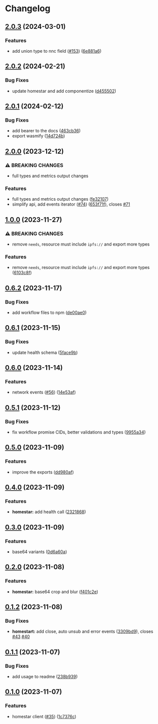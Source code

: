 # Changelog

## [2.0.3](https://github.com/fission-codes/stack/compare/homestar-v2.0.2...homestar-v2.0.3) (2024-03-01)


### Features

* add union type to nnc field ([#153](https://github.com/fission-codes/stack/issues/153)) ([6e881a6](https://github.com/fission-codes/stack/commit/6e881a618f1e16a82f9f392e31c89ab92435f25d))

## [2.0.2](https://github.com/fission-codes/stack/compare/homestar-v2.0.1...homestar-v2.0.2) (2024-02-21)


### Bug Fixes

* update homestar and add componentize ([d455502](https://github.com/fission-codes/stack/commit/d4555024b0080109a0633dbbd825a92f1cc9fcfa))

## [2.0.1](https://github.com/fission-codes/stack/compare/homestar-v2.0.0...homestar-v2.0.1) (2024-02-12)


### Bug Fixes

* add bearer to the docs ([463cb36](https://github.com/fission-codes/stack/commit/463cb36f22d22b2a31ae7a1cedaba5b38da5de9e))
* export wasmify ([14d724b](https://github.com/fission-codes/stack/commit/14d724b80475165b8f737521ed1cf5d5c5e7c686))

## [2.0.0](https://github.com/fission-codes/stack/compare/homestar-v1.0.0...homestar-v2.0.0) (2023-12-12)


### ⚠ BREAKING CHANGES

* full types and metrics output changes

### Features

* full types and metrics output changes ([fe32107](https://github.com/fission-codes/stack/commit/fe32107146301857d7d39a7db45cc55df27c8eb3))
* simplify api, add events iterator ([#74](https://github.com/fission-codes/stack/issues/74)) ([653f71f](https://github.com/fission-codes/stack/commit/653f71ff57b0e0cb945277e31fbc9e52c068b829)), closes [#71](https://github.com/fission-codes/stack/issues/71)

## [1.0.0](https://github.com/fission-codes/stack/compare/homestar-v0.6.2...homestar-v1.0.0) (2023-11-27)


### ⚠ BREAKING CHANGES

* remove `needs`, resource must include `ipfs://` and export more types

### Features

* remove `needs`, resource must include `ipfs://` and export more types ([6103c8f](https://github.com/fission-codes/stack/commit/6103c8f1db9872a43eb157f644708118ca55f6a9))

## [0.6.2](https://github.com/fission-codes/stack/compare/homestar-v0.6.1...homestar-v0.6.2) (2023-11-17)


### Bug Fixes

* add workflow files to npm ([de00ae0](https://github.com/fission-codes/stack/commit/de00ae0f1f50ce4fc1121dc0821fa98c6efa99ca))

## [0.6.1](https://github.com/fission-codes/stack/compare/homestar-v0.6.0...homestar-v0.6.1) (2023-11-15)


### Bug Fixes

* update health schema ([5face9b](https://github.com/fission-codes/stack/commit/5face9bc3fb0943298c43f390607ed9dbbd022db))

## [0.6.0](https://github.com/fission-codes/stack/compare/homestar-v0.5.1...homestar-v0.6.0) (2023-11-14)


### Features

* network events ([#56](https://github.com/fission-codes/stack/issues/56)) ([14e53af](https://github.com/fission-codes/stack/commit/14e53af9272e29b3a07d3953a755b6052c073b95))

## [0.5.1](https://github.com/fission-codes/stack/compare/homestar-v0.5.0...homestar-v0.5.1) (2023-11-12)


### Bug Fixes

* fix workflow promise CIDs, better validations and types ([9955a34](https://github.com/fission-codes/stack/commit/9955a34a3c0c70f6769111b75e7bd23506745521))

## [0.5.0](https://github.com/fission-codes/stack/compare/homestar-v0.4.0...homestar-v0.5.0) (2023-11-09)


### Features

* improve the exports ([dd980af](https://github.com/fission-codes/stack/commit/dd980afa496c59a27c7eff0e9a4ce908cd2fbf38))

## [0.4.0](https://github.com/fission-codes/stack/compare/homestar-v0.3.0...homestar-v0.4.0) (2023-11-09)


### Features

* **homestar:** add health call ([2321868](https://github.com/fission-codes/stack/commit/23218684b51c3b60f54ac3962246fefea894b0f3))

## [0.3.0](https://github.com/fission-codes/stack/compare/homestar-v0.2.0...homestar-v0.3.0) (2023-11-09)


### Features

* base64 variants ([0d6a60a](https://github.com/fission-codes/stack/commit/0d6a60a29b48d8c4e8e9eb85bffe554c21335537))

## [0.2.0](https://github.com/fission-codes/stack/compare/homestar-v0.1.2...homestar-v0.2.0) (2023-11-08)


### Features

* **homestar:** base64 crop and blur ([f401c2e](https://github.com/fission-codes/stack/commit/f401c2eaa190a135b485adf17222fb58ef9a0697))

## [0.1.2](https://github.com/fission-codes/stack/compare/homestar-v0.1.1...homestar-v0.1.2) (2023-11-08)


### Bug Fixes

* **homestart:** add close, auto unsub and error events ([3309bd9](https://github.com/fission-codes/stack/commit/3309bd929abb51d1529088fbe81886750e51ec74)), closes [#43](https://github.com/fission-codes/stack/issues/43) [#40](https://github.com/fission-codes/stack/issues/40)

## [0.1.1](https://github.com/fission-codes/stack/compare/homestar-v0.1.0...homestar-v0.1.1) (2023-11-07)


### Bug Fixes

* add usage to readme ([238b939](https://github.com/fission-codes/stack/commit/238b939f94f3335be184889b3f854b9dd420ebad))

## [0.1.0](https://github.com/fission-codes/stack/compare/homestar-v0.0.1...homestar-v0.1.0) (2023-11-07)


### Features

* homestar client ([#35](https://github.com/fission-codes/stack/issues/35)) ([1c7376c](https://github.com/fission-codes/stack/commit/1c7376c715b412dc3f30f95c56f9b6a71d444a2b))
